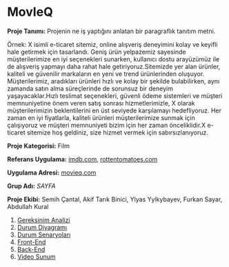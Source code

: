 # MovIeQ

**Proje Tanımı:** Projenin ne iş yaptığını anlatan bir paragraflık tanıtım metni. 

Örnek: X isimli e-ticaret sitemiz, online alışveriş deneyimini kolay ve keyifli hale getirmek için tasarlandı. Geniş ürün yelpazemiz sayesinde müşterilerimize en iyi seçenekleri sunarken, kullanıcı dostu arayüzümüz ile de alışveriş yapmayı daha rahat hale getiriyoruz.Sitemizde yer alan ürünler, kaliteli ve güvenilir markaların en yeni ve trend ürünlerinden oluşuyor. Müşterilerimiz, aradıkları ürünleri hızlı ve kolay bir şekilde bulabilirken, aynı zamanda satın alma süreçlerinde de sorunsuz bir deneyim yaşayacaklar.Hızlı teslimat seçenekleri, güvenli ödeme sistemleri ve müşteri memnuniyetine önem veren satış sonrası hizmetlerimizle, X olarak müşterilerimizin beklentilerini en üst seviyede karşılamayı hedefliyoruz. Her zaman en iyi fiyatlarla, kaliteli ürünleri müşterilerimize sunmak için çalışıyoruz ve müşteri memnuniyeti bizim için her zaman önceliklidir.X e-ticaret sitemize hoş geldiniz, size hizmet vermek için sabırsızlanıyoruz.

**Proje Kategorisi:** Film

**Referans Uygulama:** [imdb.com](imdb.com), [rottentomatoes.com](rottentomatoes.com)

**Uygulama Adresi:** [movieq.com](movieq.com)

**Grup Adı:** *SAYFA*

**Proje Ekibi:** Semih Çantal, Akif Tarık Binici, Ylyas Yylkybayev, Furkan Sayar, Abdullah Kural

1. [Gereksinim Analizi](Gereksinim-Analizi.md)
2. [Durum Diyagramı](Durum-Diyagramı.md)
3. [Durum Senaryoları](Durum-Senaryoları.md)
4. [Front-End](Front-End.md)
5. [Back-End](Back-End.md)
6. [Video Sunum](Sunum.md)

